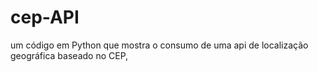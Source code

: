 # cep-API
um código em Python que mostra o consumo de uma api de localização geográfica baseado no CEP,


